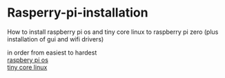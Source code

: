 # Rasperry-pi-installation
How to install raspberry pi os and tiny core linux to raspberry pi zero (plus installation of gui and wifi drivers)


in order from easiest to hardest
  <br>
  <a href="raspberry pi os/README.md">raspbery pi os</a>
  <br>
  <a href="tiny core/README.md">tiny core linux</a>

